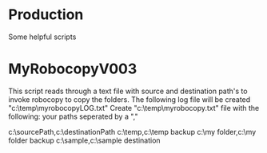 # Production
Some helpful scripts

# MyRobocopyV003
This script reads through a text file with source and destination path's to invoke robocopy to copy the folders. The following log file will be created "c:\temp\myrobocopyLOG.txt"
Create "c:\temp\myrobocopy.txt" file with the following:
your paths seperated by a ","

c:\sourcePath,c:\destinationPath
c:\temp,c:\temp backup
c:\my folder,c:\my folder backup
c:\sample,c:\sample destination
